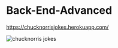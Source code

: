 # Back-End-Advanced
https://chucknorrisjokes.herokuapp.com/

![chucknorris jokes](https://preview.ibb.co/nsRi6T/Ke_pernyo_foto_2018_05_25_14_07_02.png)
